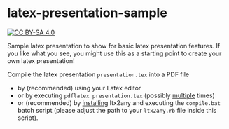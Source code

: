 # latex-presentation-sample

[![CC BY-SA 4.0][cc-by-sa-shield]][cc-by-sa]

Sample latex presentation to show for basic latex presentation features. If you like what you see, you might use this as a starting point to create your own latex presentation!

Compile the latex presentation `presentation.tex` into a PDF file 
+ by (recommended) using your Latex editor
+ or by executing `pdflatex presentation.tex` (possibly [multiple](https://tex.stackexchange.com/questions/30330/how-can-i-avoid-compiling-twice) times)
+ or (recommended) by [installing](https://github.com/reitzig/ltx2any/wiki]) ltx2any and executing the `compile.bat` batch script (please adjust the path to your `ltx2any.rb` file inside this script).

[cc-by-sa]: http://creativecommons.org/licenses/by-sa/4.0/
[cc-by-sa-shield]: https://img.shields.io/badge/License-CC%20BY--SA%204.0-lightgrey.svg